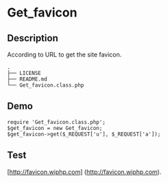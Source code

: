# Get_favicon

## Description

According to URL to get the site favicon.

```
.
├── LICENSE
├── README.md
└── Get_favicon.class.php
```

## Demo

```
require 'Get_favicon.class.php';
$get_favicon = new Get_favicon;
$get_favicon->get($_REQUEST['u'], $_REQUEST['a']);
```

## Test

[http://favicon.wiphp.com] (http://favicon.wiphp.com).
